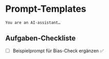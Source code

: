 # Prompt-Templates

```text
You are an AI-assistant…
```

## Aufgaben-Checkliste
- [ ] Beispielprompt für Bias-Check ergänzen :white_check_mark:
